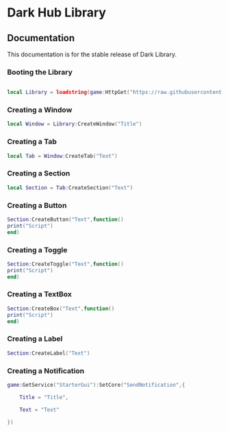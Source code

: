 # Dark Hub Library
## Documentation
This documentation is for the stable release of Dark Library.
### Booting the Library
```lua

local Library = loadstring(game:HttpGet("https://raw.githubusercontent.com/Dialz2/Dark-Lib/main/Da

```
### Creating a Window
```lua
local Window = Library:CreateWindow("Title")
```
### Creating a Tab
```lua
local Tab = Window:CreateTab("Text")
```
### Creating a Section
```lua
local Section = Tab:CreateSection("Text")
```
### Creating a Button
```lua
Section:CreateButton("Text",function()
print("Script")
end)
```
### Creating a Toggle
```lua
Section:CreateToggle("Text",function()
print("Script")
end)
```
### Creating a TextBox
```lua
Section:CreateBox("Text",function()
print("Script")
end)
```
### Creating a Label
```lua
Section:CreateLabel("Text")
```
### Creating a Notification
```lua
game:GetService("StarterGui"):SetCore("SendNotification",{

	Title = "Title",

	Text = "Text"

})
```
